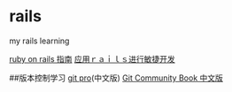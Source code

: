 # rails
my rails learning

[ruby on rails 指南](http://guides.ruby-china.org/index.html)
[应用ｒａｉｌｓ进行敏捷开发](https://book.douban.com/subject/1839273/)

##版本控制学习
[git pro](https://git-scm.com/book/zh/v2)(中文版)
[Git Community Book 中文版](http://gitbook.liuhui998.com/index.html)
